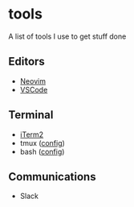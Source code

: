 # tools

A list of tools I use to get stuff done

## Editors

- [Neovim](https://neovim.io)
- [VSCode](https://code.visualstudio.com)

## Terminal

- [iTerm2](https://www.iterm2.com/)
- tmux ([config](dotfiles/.tmux.conf))
- bash ([config](dotfiles/.bash_profile))

## Communications

- Slack
